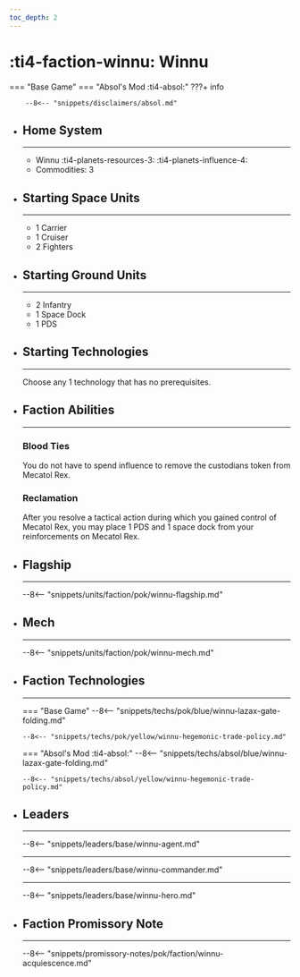 ```yaml
---
toc_depth: 2
---
```


# :ti4-faction-winnu: Winnu
=== "Base Game"
=== "Absol's Mod :ti4-absol:" 
    ???+ info

        --8<-- "snippets/disclaimers/absol.md"

<div class="grid cards" markdown>

-   ## __Home System__

    ---

    * Winnu :ti4-planets-resources-3: :ti4-planets-influence-4:
    * Commodities: 3

</div>

<div class="grid cards" markdown>

-   ## __Starting Space Units__

    ---

    * 1 Carrier
    * 1 Cruiser
    * 2 Fighters

-   ## __Starting Ground Units__

    ---

    * 2 Infantry
    * 1 Space Dock
    * 1 PDS

-   ## __Starting Technologies__

    ---
    Choose any 1 technology that has no prerequisites.

-   ## __Faction Abilities__

    ---
    ### **Blood Ties**
    
    You do not have to spend influence to remove the custodians token from Mecatol Rex.

    ### **Reclamation**

    After you resolve a tactical action during which you gained control of Mecatol Rex, you may place 1 PDS and 1 space dock from your reinforcements on Mecatol Rex.

-   ## __Flagship__

    ---
    --8<-- "snippets/units/faction/pok/winnu-flagship.md"

-   ## __Mech__

    ---
    --8<-- "snippets/units/faction/pok/winnu-mech.md"

-   ## __Faction Technologies__

    ---
    === "Base Game"
        --8<-- "snippets/techs/pok/blue/winnu-lazax-gate-folding.md"

        --8<-- "snippets/techs/pok/yellow/winnu-hegemonic-trade-policy.md"

    === "Absol's Mod :ti4-absol:"
        --8<-- "snippets/techs/absol/blue/winnu-lazax-gate-folding.md"

        --8<-- "snippets/techs/absol/yellow/winnu-hegemonic-trade-policy.md"

-   ## __Leaders__

    ---
    
    --8<-- "snippets/leaders/base/winnu-agent.md"

    ---

    --8<-- "snippets/leaders/base/winnu-commander.md"

    ---

    --8<-- "snippets/leaders/base/winnu-hero.md"

-   ## __Faction Promissory Note__

    ---
    --8<-- "snippets/promissory-notes/pok/faction/winnu-acquiescence.md"

</div>